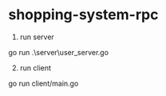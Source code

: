 # shopping-system-rpc

1. run server

 go run .\server\user_server.go
 
2. run client

 go run client/main.go
